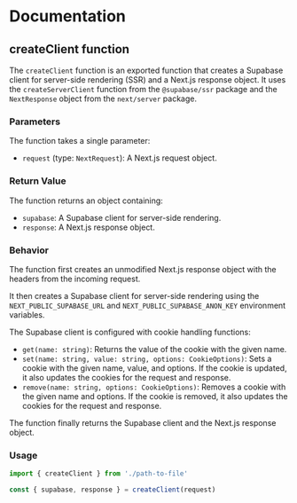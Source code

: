# Documentation

## createClient function

The `createClient` function is an exported function that creates a Supabase client for server-side rendering (SSR) and a Next.js response object. It uses the `createServerClient` function from the `@supabase/ssr` package and the `NextResponse` object from the `next/server` package.

### Parameters

The function takes a single parameter:

- `request` (type: `NextRequest`): A Next.js request object.

### Return Value

The function returns an object containing:

- `supabase`: A Supabase client for server-side rendering.
- `response`: A Next.js response object.

### Behavior

The function first creates an unmodified Next.js response object with the headers from the incoming request.

It then creates a Supabase client for server-side rendering using the `NEXT_PUBLIC_SUPABASE_URL` and `NEXT_PUBLIC_SUPABASE_ANON_KEY` environment variables.

The Supabase client is configured with cookie handling functions:

- `get(name: string)`: Returns the value of the cookie with the given name.
- `set(name: string, value: string, options: CookieOptions)`: Sets a cookie with the given name, value, and options. If the cookie is updated, it also updates the cookies for the request and response.
- `remove(name: string, options: CookieOptions)`: Removes a cookie with the given name and options. If the cookie is removed, it also updates the cookies for the request and response.

The function finally returns the Supabase client and the Next.js response object.

### Usage

```javascript
import { createClient } from './path-to-file'

const { supabase, response } = createClient(request)
```